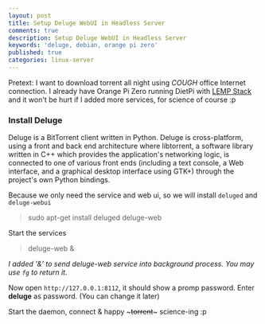 ```yaml
---
layout: post
title: Setup Deluge WebUI in Headless Server
comments: true
description: Setup Deluge WebUI in Headless Server
keywords: 'deluge, debian, orange pi zero'
published: true
categories: linux-server
---
```

Pretext: I want to download torrent all night using *COUGH* office Internet connection. I already have Orange Pi Zero running DietPi with [LEMP Stack](https://ceroberoz.github.io/2017/setup-lemp-stack-debian-jessie/) and it won't be hurt if I added more services, for science of course :p

### Install Deluge

Deluge is a BitTorrent client written in Python. Deluge is cross-platform, using a front and back end architecture where libtorrent, a software library written in C++ which provides the application's networking logic, is connected to one of various front ends (including a text console, a Web interface, and a graphical desktop interface using GTK+) through the project's own Python bindings.

Because we only need the service and web ui, so we will install ``deluged`` and ``deluge-webui``

> sudo apt-get install deluged deluge-web

Start the services

> deluge-web &

*I added '&' to send deluge-web service into background process. You may use ``fg`` to return it.*

Now open ``http://127.0.0.1:8112``, it should show a promp password. Enter **deluge** as password. (You can change it later)

Start the daemon, connect & happy ~~~torrent~~~ science-ing :p
